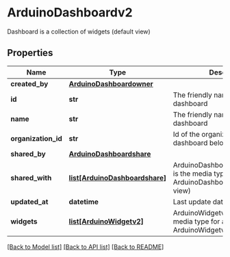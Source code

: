 # ArduinoDashboardv2

Dashboard is a collection of widgets (default view)
## Properties
Name | Type | Description | Notes
------------ | ------------- | ------------- | -------------
**created_by** | [**ArduinoDashboardowner**](ArduinoDashboardowner.md) |  | [optional] 
**id** | **str** | The friendly name of the dashboard | 
**name** | **str** | The friendly name of the dashboard | 
**organization_id** | **str** | Id of the organization the dashboard belongs to | [optional] 
**shared_by** | [**ArduinoDashboardshare**](ArduinoDashboardshare.md) |  | [optional] 
**shared_with** | [**list[ArduinoDashboardshare]**](ArduinoDashboardshare.md) | ArduinoDashboardshareCollection is the media type for an array of ArduinoDashboardshare (default view) | [optional] 
**updated_at** | **datetime** | Last update date | 
**widgets** | [**list[ArduinoWidgetv2]**](ArduinoWidgetv2.md) | ArduinoWidgetv2Collection is the media type for an array of ArduinoWidgetv2 (default view) | [optional] 

[[Back to Model list]](../README.md#documentation-for-models) [[Back to API list]](../README.md#documentation-for-api-endpoints) [[Back to README]](../README.md)


